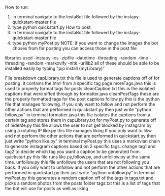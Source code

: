 How to run:
1) in terminal navigate to the InstaBot file followed by the instapy-quickstart-master file
2) type python quickstart.py
How to post:
1) in terminal navigate to the InstaBot file followed by the instapy-quickstart-master file
2) type python myPost.py
NOTE: if you want to change the images the bot choses from for posting you can access those in the post file

libraries used
-instapy
-os
-zipfile
-datetime
-threading
-random 
-time
-threading
-random
-markovify
-nltk
-urllib2 
all of these should be able to be installed easily by typing "pip install (myLibrary)" 

File breakdown
capLibrary.txt
	this file is used to generate captions off of for posting. it contains the html from a specific tag page
moreTags.java
	this is used to properly format tags for posts
cleanCaption.txt
	this is the isolated captions that were sifted through by formatter.java
cleanPostTags
	these are the properly formatted tags for the post captions
follow.py
	this is the python file that manages following. If you only want to follow and not perform the other actions that are performed in quickstart.py then just write "python follow.py" in terminal
formatter.java
	this file isolates the captions from a certain tag and stores them in capLibrary.txt for myPost.py to generate off of
hideMe.py
	this file allows the user to not get blocked by instagram by using a rotating IP
like.py
	this file manages liking.If you only want to likw and not perform the other actions that are performed in quickstart.py then just write "python like.py" in terminal
myPost.py
	this uses a markovian chain to generate instagram captions based on 2 specific tags. change tag1 and tag2 to decide which tag you want a caption to be generated from.
quickstart.py
	this file runs like.py,follow.py, and unfollow.py at the same time.
unfollow.py
	this file unfollows the users that are not following you back. If you only want to unfollow and not perform the other actions that are performed in quickstart.py then just write "python unfollow.py" in terminal
myPost.py
	this generates a random caption off of the tags in tags.txt and picks a random photos from the posts folder
tags.txt
	this is a list of tags that the bot will use for posts as well as liking 


